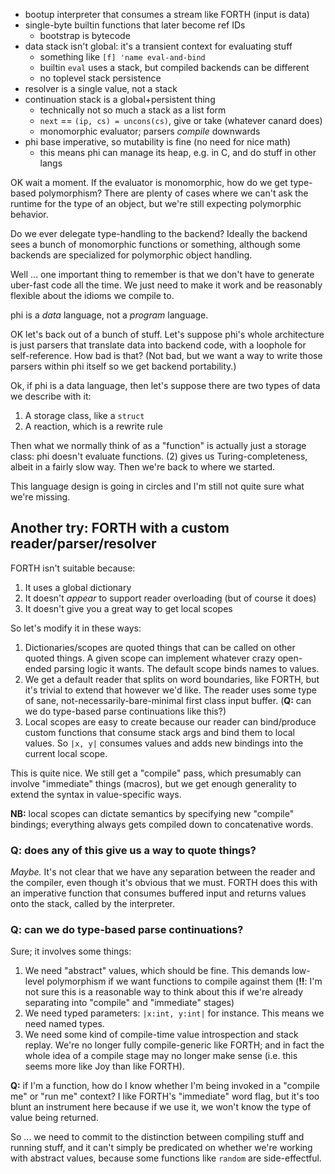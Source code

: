 - bootup interpreter that consumes a stream like FORTH (input is data)
- single-byte builtin functions that later become ref IDs
  - bootstrap is bytecode
- data stack isn't global: it's a transient context for evaluating stuff
  - something like `[f] 'name eval-and-bind`
  - builtin `eval` uses a stack, but compiled backends can be different
  - no toplevel stack persistence
- resolver is a single value, not a stack
- continuation stack is a global+persistent thing
  - technically not so much a stack as a list form
  - `next` == `(ip, cs) = uncons(cs)`, give or take (whatever canard does)
  - monomorphic evaluator; parsers _compile_ downwards
- phi base imperative, so mutability is fine (no need for nice math)
  - this means phi can manage its heap, e.g. in C, and do stuff in other langs

OK wait a moment. If the evaluator is monomorphic, how do we get type-based
polymorphism? There are plenty of cases where we can't ask the runtime for the
type of an object, but we're still expecting polymorphic behavior.

Do we ever delegate type-handling to the backend? Ideally the backend sees a
bunch of monomorphic functions or something, although some backends are
specialized for polymorphic object handling.

Well ... one important thing to remember is that we don't have to generate
uber-fast code all the time. We just need to make it work and be reasonably
flexible about the idioms we compile to.

phi is a _data_ language, not a _program_ language.

OK let's back out of a bunch of stuff. Let's suppose phi's whole architecture is
just parsers that translate data into backend code, with a loophole for
self-reference. How bad is that? (Not bad, but we want a way to write those
parsers within phi itself so we get backend portability.)

Ok, if phi is a data language, then let's suppose there are two types of data we
describe with it:

1. A storage class, like a `struct`
2. A reaction, which is a rewrite rule

Then what we normally think of as a "function" is actually just a storage class:
phi doesn't evaluate functions. (2) gives us Turing-completeness, albeit in a
fairly slow way. Then we're back to where we started.

This language design is going in circles and I'm still not quite sure what we're
missing.

## Another try: FORTH with a custom reader/parser/resolver
FORTH isn't suitable because:

1. It uses a global dictionary
2. It doesn't _appear_ to support reader overloading (but of course it does)
3. It doesn't give you a great way to get local scopes

So let's modify it in these ways:

1. Dictionaries/scopes are quoted things that can be called on other quoted
   things. A given scope can implement whatever crazy open-ended parsing logic
   it wants. The default scope binds names to values.
2. We get a default reader that splits on word boundaries, like FORTH, but it's
   trivial to extend that however we'd like. The reader uses some type of sane,
   not-necessarily-bare-minimal first class input buffer. (**Q:** can we do
   type-based parse continuations like this?)
3. Local scopes are easy to create because our reader can bind/produce custom
   functions that consume stack args and bind them to local values. So `|x, y|`
   consumes values and adds new bindings into the current local scope.

This is quite nice. We still get a "compile" pass, which presumably can involve
"immediate" things (macros), but we get enough generality to extend the syntax
in value-specific ways.

**NB:** local scopes can dictate semantics by specifying new "compile" bindings;
everything always gets compiled down to concatenative words.

### **Q:** does any of this give us a way to quote things?
_Maybe._ It's not clear that we have any separation between the reader and the
compiler, even though it's obvious that we must. FORTH does this with an
imperative function that consumes buffered input and returns values onto the
stack, called by the interpreter.

### **Q:** can we do type-based parse continuations?
Sure; it involves some things:

1. We need "abstract" values, which should be fine. This demands low-level
   polymorphism if we want functions to compile against them (**!!**: I'm not
   sure this is a reasonable way to think about this if we're already separating
   into "compile" and "immediate" stages)
2. We need typed parameters: `|x:int, y:int|` for instance. This means we need
   named types.
3. We need some kind of compile-time value introspection and stack replay. We're
   no longer fully compile-generic like FORTH; and in fact the whole idea of a
   compile stage may no longer make sense (i.e. this seems more like Joy than
   like FORTH).

**Q:** if I'm a function, how do I know whether I'm being invoked in a "compile
me" or "run me" context? I like FORTH's "immediate" word flag, but it's too
blunt an instrument here because if we use it, we won't know the type of value
being returned.

So ... we need to commit to the distinction between compiling stuff and running
stuff, and it can't simply be predicated on whether we're working with abstract
values, because some functions like `random` are side-effectful.
